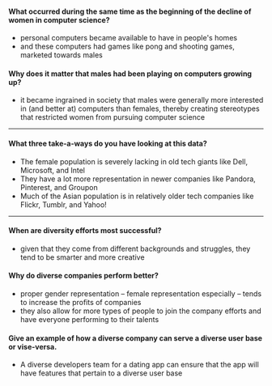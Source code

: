 #### What occurred during the same time as the beginning of the decline of women in computer science?
- personal computers became available to have in people's homes
- and these computers had games like pong and shooting games, marketed towards males
#### Why does it matter that males had been playing on computers growing up?
- it became ingrained in society that males were generally more interested in (and better at) computers than females, thereby creating stereotypes that restricted women from pursuing computer science

---

#### What three take-a-ways do you have looking at this data?
- The female population is severely lacking in old tech giants like Dell, Microsoft, and Intel
- They have a lot more representation in newer companies like Pandora, Pinterest, and Groupon
- Much of the Asian population is in relatively older tech companies like Flickr, Tumblr, and Yahoo!

---

#### When are diversity efforts most successful?
- given that they come from different backgrounds and struggles, they tend to be smarter and more creative
#### Why do diverse companies perform better?
- proper gender representation – female representation especially – tends to increase the profits of companies
- they also allow for more types of people to join the company efforts and have everyone performing to their talents
#### Give an example of how a diverse company can serve a diverse user base or vise-versa.
- A diverse developers team for a dating app can ensure that the app will have features that pertain to a diverse user base
